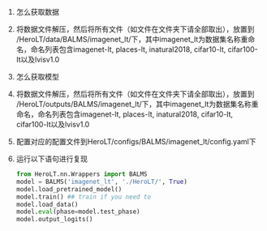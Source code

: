 1. 怎么获取数据

2. 将数据文件解压，然后将所有文件（如文件在文件夹下请全部取出），放置到 /HeroLT/data/BALMS/imagenet_lt/下，其中imagenet_lt为数据集名称重命名，命名列表包含imagenet-lt, places-lt, inatural2018, cifar10-lt, cifar100-lt以及lvisv1.0

3. 怎么获取模型

4. 将数据文件解压，然后将所有文件（如文件在文件夹下请全部取出），放置到 /HeroLT/outputs/BALMS/imagenet_lt/下，其中imagenet_lt为数据集名称重命名，命名列表包含imagenet-lt, places-lt, inatural2018, cifar10-lt, cifar100-lt以及lvisv1.0

4. 配置对应的配置文件到HeroLT/configs/BALMS/imagenet_lt/config.yaml下

5. 运行以下语句进行复现

   ```python
   from HeroLT.nn.Wrappers import BALMS
   model = BALMS('imagenet_lt', './HeroLT/', True)
   model.load_pretrained_model()
   model.train() ## train if you need to
   model.load_data()
   model.eval(phase=model.test_phase)
   model.output_logits()
   ```